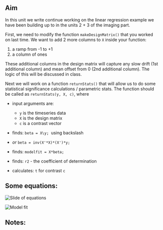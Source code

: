 ## Aim

In this unit we write continue working on the linear regression example we have been building up to in the units 2 + 3 of the imaging part.

First, we need to modify the function ``makeDesignMatrix()`` that you worked on last time. We want to add 2 more columns to ``X`` inside your function:

1. a ramp from -1 to +1
2. a column of ones

These additional columns in the design matrix will capture any slow drift (1st additional column) and mean offset from 0 (2nd additional column). The logic of this will be discussed in class.

Next we will work on a function ``returnStats()`` that will allow us to do some statistical significance calculations / parametric stats.  The function should be called as  ``returnStats(y, X, c)``, where

- input arguments are:
	+ ``y`` is the timeseries data
	+ ``X`` is the design matrix
	+ ``c`` is a contrast vector

- finds: ``beta = X\y;``   using backslash
- *or* ``beta = inv(X'*X)*(X')*y;``
- finds: ``modelfit = X*beta;``
- finds: ``r2`` - the coefficient of determination
- calculates: ``t`` for contrast ``c``


## Some equations:

![Slide of equations](https://github.com/schluppeck/c84nim/blob/master/imaging-04/significance.001.png)

![Model fit](https://github.com/schluppeck/c84nim/blob/master/imaging-04/r2-values-009.png)


## Notes:
